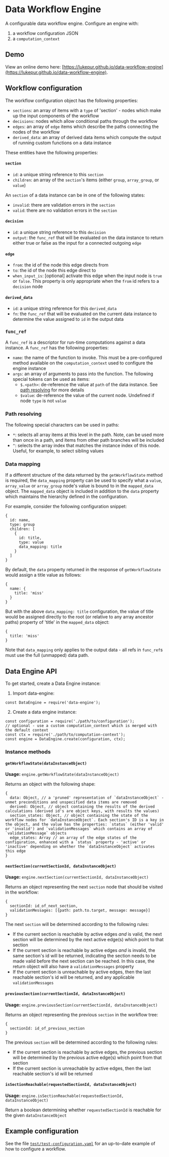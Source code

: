# Data Workflow Engine

A configurable data workflow engine. Configure an engine with:

  1. a workflow configuration JSON
  2. a `computation_context`

## Demo

View an online demo here: [https://lukepur.github.io/data-workflow-engine](https://lukepur.github.io/data-workflow-engine).

## Workflow configuration

The workflow configuration object has the following properties:
  - `sections`: an array of items with a `type` of 'section' - nodes which make up the input components of the workflow
  - `decisions`: nodes which allow conditional paths through the workflow
  - `edges`: an array of `edge` items which describe the paths connecting the nodes of the workflow
  - `derived_data`: an array of derived data items which compute the output of running custom functions on a data instance

These entities have the following properties:

#### `section`

  - `id`: a unique string reference to this `section`
  - `children`: an array of the `section`'s items (either `group`, `array_group`, or `value`)

An `section` of a data instance can be in one of the following states:

  - `invalid`: there are validation errors in the `section`
  - `valid`: there are no validation errors in the `section`

#### `decision`

  - `id`: a unique string reference to this `decision`
  - `output`: the `func_ref` that will be evaluated on the data instance to return either true or false as the input for a connected outgoing `edge`

#### `edge`

  - `from`: the id of the node this edge directs from
  - `to`: the id of the node this edge direct to
  - `when_input_is`: [optional] activate this edge when the input node is `true` or `false`. This property is only appropriate when the `from` id refers to a `decision` node

#### `derived_data`

  - `id`: a unique string reference for this `derived_data`
  - `fn`: the `func_ref` that will be evaluated on the current data instance to determine the value assigned to `id` in the output data

### `func_ref`

A `func_ref` is a descriptor for run-time computations against a data instance. A `func_ref` has the following properties:

  - `name`: the name of the function to invoke. This must be a pre-configured method available on the `computation_context` used to configure the engine instance
  - `args`: an array of arguments to pass into the function. The following special tokens can be used as items:
    - `$.<path>`: de-reference the value at `path` of the data instance. See [path resolving](#/path_resolving) for more details
    - `$value`: de-reference the value of the current node. Undefined if node `type` is not `value`

### Path resolving <a href="/#path_resolving"></a>

The following special characters can be used in paths:

- `*`: selects all array items at this level in the path. Note, can be used more than once in a path, and items from other path branches will be included
- `^`: selects the array index that matches the instance index of this node. Useful, for example, to select sibling values

### Data mapping

If a different structure of the data returned by the `getWorkflowState` method is
required, the `data_mapping` property can be used to specify what a `value`, `array_value`
or `array_group` node's value is bound to in the `mapped_data` object. The `mapped_data` object
is included in addition to the `data` property which maintains the hierarchy defined in the
configuration.

For example, consider the following configuration snippet:

```
{
  id: name,
  type: group
  children: [
    {
      id: title,
      type: value
      data_mapping: title
    }
  ]
}
```

By default, the `data` property returned in the response of `getWorkflowState`
would assign a title value as follows:

```
{
  name: {
    title: 'miss'
  }
}
```

But with the above `data_mapping: title` configuration, the value of title would
be assigned directly to the root (or relative to any array ancestor paths) property
of 'title' in the `mapped_data` object:

```
{
  title: 'miss'
}
```

Note that `data_mapping` only applies to the output data - all refs in `func_ref`s
must use the full (unmapped) data path.

## Data Engine API

To get started, create a Data Engine instance:

1. Import data-engine:
```
const DataEngine = require('data-engine');
```
2. Create a data engine instance:
```
const configuration = require('./path/to/configuration');
// optional - use a custom computation_context which is merged with the default context
const ctx = require('./path/to/computation-context');
const engine = DataEngine.create(configuration, ctx);
```

### Instance methods

#### `getWorkflowState(dataInstanceObject)`

**Usage:** `engine.getWorkflowState(dataInstanceObject)`

Returns an object with the following shape:

```
{
  data: Object, // a 'pruned' representation of `dataInstanceObject` - unmet preconditions and unspecified data items are removed
  derived: Object, // object containing the results of the derived calculations (derived id's are object keys, with results the values)
  section_states: Object, // object containing the state of the workflow nodes for `dataInstanceObject`. Each section's ID is a key in the object, and the value has the properties: `status` (either 'valid' or 'invalid') and `validationMessages` which contains an array of `validationMessage` objects
  edge_states: Array // an array of the edge states of the configuration, enhanced with a `status` property - 'active' or 'inactive' depending on whether the `dataInstanceObject` activates this edge
}
```

#### `nextSection(currentSectionId, dataInstanceObject)`

**Usage:** `engine.nextSection(currentSectionId, dataInstanceObject)`

Returns an object representing the next `section` node that should be visited in
the workflow:

```
{
  sectionId: id_of_next_section,
  validationMessages: [{path: path.to.target, message: message}]
}
```

The next `section` will be determined according to the following rules:

- If the current section is reachable by active edges *and* is valid, the next section
  will be determined by the next active edge(s) which point to that section
- If the current section is reachable by active edges *and* is invalid, the same
  section's id will be returned, indicating the section needs to be made valid before
  the next section can be reached. In this case, the return object will also have a
  `validationMessages` property
- If the current section is unreachable by active edges, then the last reachable section's
  id will be returned, and any applicable `validationMessages`

#### `previousSection(currentSectionId, dataInstanceObject)`

**Usage:** `engine.previousSection(currentSectionId, dataInstanceObject)`

Returns an object representing the previous `section` in the workflow tree:

```
{
  sectionId: id_of_previous_section
}
```

The previous `section` will be determined according to the following rules:

- If the current section is reachable by active edges, the previous section
  will be determined by the previous active edge(s) which point from that section
- If the current section is unreachable by active edges, then the last reachable section's
  id will be returned

#### `isSectionReachable(requestedSectionId, dataInstanceObject)`

**Usage:** `engine.isSectionReachable(requestedSectionId, dataInstanceObject)`

Return a boolean determining whether `requestedSectionId` is reachable for the
given `dataInstanceObject`

## Example configuration

See the file [`test/test-configuration.yaml`](test/test-configuration.yaml) for an up-to-date example of how to configure a workflow.
